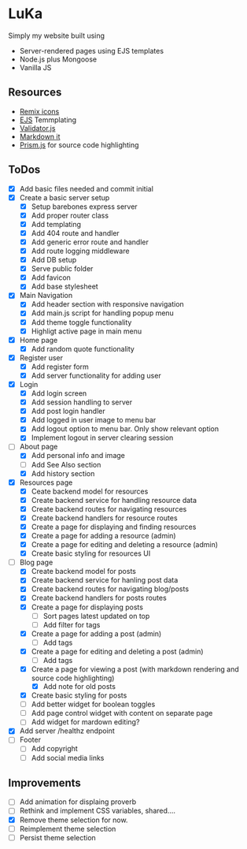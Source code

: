 # LuKa

Simply my website built using

- Server-rendered pages using EJS templates
- Node.js plus Mongoose
- Vanilla JS

## Resources

- [Remix icons](https://remixicon.com/)
- [EJS](https://ejs.co/) Temmplating
- [Validator.js](https://github.com/validatorjs/validator.js/)
- [Markdown it](https://markdown-it.github.io/markdown-it/)
- [Prism.js](https://prismjs.com/) for source code highlighting

## ToDos

- [x] Add basic files needed and commit initial
- [x] Create a basic server setup
  - [x] Setup barebones express server
  - [x] Add proper router class
  - [x] Add templating
  - [x] Add 404 route and handler
  - [x] Add generic error route and handler
  - [x] Add route logging middleware
  - [x] Add DB setup
  - [x] Serve public folder
  - [x] Add favicon
  - [x] Add base stylesheet
- [x] Main Navigation
  - [x] Add header section with responsive navigation
  - [x] Add main.js script for handling popup menu
  - [x] Add theme toggle functionality
  - [x] Highligt active page in main menu 
- [x] Home page
  - [x] Add random quote functionality
- [x] Register user
  - [x] Add register form
  - [x] Add server functionality for adding user
-  [x] Login
  - [x] Add login screen
  - [x] Add session handling to server
  - [x] Add post login handler
  - [x] Add logged in user image to menu bar
  - [x] Add logout option to menu bar. Only show relevant option
  - [x] Implement logout in server clearing session
- [ ] About page
  - [x] Add personal info and image
  - [ ] Add See Also section
  - [x] Add history section
- [x] Resources page
  - [x] Ceate backend model for resources
  - [x] Create backend service for handling resource data
  - [x] Create backend routes for navigating resources
  - [x] Create backend handlers for resource routes
  - [x] Create a page for displaying and finding resources
  - [x] Create a page for adding a resource (admin)
  - [x] Create a page for editing and deleting a resource (admin)
  - [x] Create basic styling for resources UI
- [ ] Blog page
  - [x] Create backend model for posts
  - [x] Create backend service for hanling post data
  - [x] Create backend routes for navigating blog/posts
  - [x] Create backend handlers for posts routes
  - [x] Create a page for displaying posts
    - [ ] Sort pages latest updated on top
    - [ ] Add filter for tags
  - [x] Create a page for adding a post (admin)
    - [ ] Add tags
  - [x] Create a page for editing and deleting a post (admin)
    - [ ] Add tags
  - [x] Create a page for viewing a post (with markdown rendering and source code highlighting)
    - [x] Add note for old posts
  - [x] Create basic styling for posts
  - [ ] Add better widget for boolean toggles
  - [ ] Add page control widget with content on separate page
  - [ ] Add widget for mardown editing?
- [x] Add server /healthz endpoint
- [ ] Footer
  - [ ] Add copyright
  - [ ] Add social media links

## Improvements

- [ ] Add animation for displaing proverb
- [ ] Rethink and implement CSS variables, shared....
- [x] Remove theme selection for now.
- [ ] Reimplement theme selection
- [ ] Persist theme selection